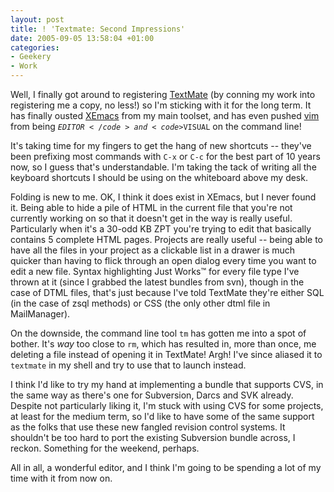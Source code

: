 ```yaml
---
layout: post
title: ! 'Textmate: Second Impressions'
date: 2005-09-05 13:58:04 +01:00
categories:
- Geekery
- Work
---
```

Well, I finally got around to registering <a href="http://macromates.com/">TextMate</a> (by conning my work into registering me a copy, no less!) so I'm sticking with it for the long term.  It has finally ousted <a href="http://www.xemacs.org/">XEmacs</a> from my main toolset, and has even pushed <a href="http://vim.org/" title="Vi IMproved!">vim</a> from being <code>$EDITOR</code> and <code>$VISUAL</code> on the command line!

It's taking time for my fingers to get the hang of new shortcuts -- they've been prefixing most commands with <code>C-x</code> or <code>C-c</code> for the best part of 10 years now, so I guess that's understandable.  I'm taking the tack of writing all the keyboard shortcuts I should be using on the whiteboard above my desk.

Folding is new to me.  OK, I think it does exist in XEmacs, but I never found it.  Being able to hide a pile of HTML in the current file that you're not currently working on so that it doesn't get in the way is really useful.  Particularly when it's a 30-odd KB ZPT you're trying to edit that basically contains 5 complete HTML pages.  Projects are really useful -- being able to have all the files in your project as a clickable list in a drawer is much quicker than having to flick through an open dialog every time you want to edit a new file.  Syntax highlighting Just Works&trade; for every file type I've thrown at it (since I grabbed the latest bundles from svn), though in the case of DTML files, that's just because I've told TextMate they're either SQL (in the case of zsql methods) or CSS (the only other dtml file in MailManager).

On the downside, the command line tool <code>tm</code> has gotten me into a spot of bother.  It's <em>way</em> too close to <code>rm</code>, which has resulted in, more than once, me deleting a file instead of opening it in TextMate!  Argh!  I've since aliased it to <code>textmate</code> in my shell and try to use that to launch instead.

I think I'd like to try my hand at implementing a bundle that supports CVS, in the same way as there's one for Subversion, Darcs and SVK already.  Despite not particularly liking it, I'm stuck with using CVS for some projects, at least for the medium term, so I'd like to have some of the same support as the folks that use these new fangled revision control systems.  It shouldn't be too hard to port the existing Subversion bundle across, I reckon.  Something for the weekend, perhaps.

All in all, a wonderful editor, and I think I'm going to be spending a lot of my time with it from now on.
